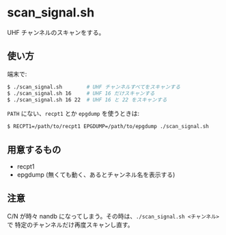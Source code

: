 scan_signal.sh
==================

UHF チャンネルのスキャンをする。

使い方
-------

端末で:

```sh
$ ./scan_signal.sh        # UHF チャンネルすべてをスキャンする
$ ./scan_signal.sh 16     # UHF 16 だけスキャンする
$ ./scan_signal.sh 16 22  # UHF 16 と 22 をスキャンする
```

`PATH` にない、`recpt1` とか `epgdump` を使うときは:

```sh
$ RECPT1=/path/to/recpt1 EPGDUMP=/path/to/epgdump ./scan_signal.sh
```

用意するもの
-----------

* recpt1
* epgdump (無くても動く、あるとチャンネル名を表示する)

注意
----

C/N が時々 nandb になってしまう。その時は、`./scan_signal.sh <チャンネル>` で
特定のチャンネルだけ再度スキャンし直す。
